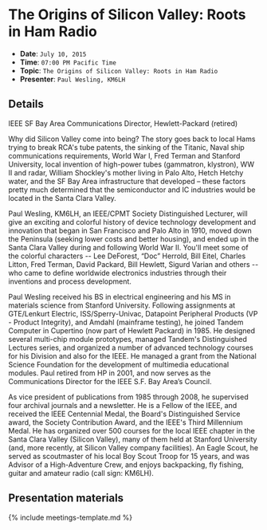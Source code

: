 # The Origins of Silicon Valley: Roots in Ham Radio

* **Date**: `July 10, 2015`
* **Time**: `07:00 PM Pacific Time`
* **Topic**: `The Origins of Silicon Valley: Roots in Ham Radio`
* **Presenter**: `Paul Wesling, KM6LH`

## Details

IEEE SF Bay Area Communications Director, Hewlett-Packard (retired)

Why did Silicon Valley come into being? The story goes back to local Hams trying to break RCA's tube patents, the sinking of the Titanic, Naval ship communications requirements, World War I, Fred Terman and Stanford University, local invention of high-power tubes (gammatron, klystron), WW II and radar, William Shockley's mother living in Palo Alto, Hetch Hetchy water, and the SF Bay Area infrastructure that developed – these factors pretty much determined that the semiconductor and IC industries would be located in the Santa Clara Valley.

Paul Wesling, KM6LH, an IEEE/CPMT Society Distinguished Lecturer, will give an exciting and colorful history of device technology development and innovation that began in San Francisco and Palo Alto in 1910, moved down the Peninsula (seeking lower costs and better housing), and ended up in the Santa Clara Valley during and following World War II. You'll meet some of the colorful characters -- Lee DeForest, “Doc” Herrold, Bill Eitel, Charles Litton, Fred Terman, David Packard, Bill Hewlett, Sigurd Varian  and others -- who came to define worldwide electronics industries through their inventions and process development.

Paul Wesling received his BS in electrical engineering and his MS in materials science from Stanford University. Following assignments at GTE/Lenkurt Electric, ISS/Sperry-Univac, Datapoint Peripheral Products (VP - Product Integrity), and Amdahl (mainframe testing), he joined Tandem Computer in Cupertino (now part of Hewlett Packard) in 1985. He designed several multi-chip module prototypes, managed Tandem's Distinguished Lectures series, and organized a number of advanced technology courses for his Division and also for the IEEE. He managed a grant from the National Science Foundation for the development of multimedia educational modules. Paul retired from HP in 2001, and now serves as the Communications Director for the IEEE S.F. Bay Area’s Council.

As  vice president of publications from 1985 through 2008, he supervised four archival journals and a newsletter. He is a Fellow of the IEEE, and received the IEEE Centennial Medal, the Board's Distinguished Service award, the Society Contribution Award, and the IEEE's Third Millennium Medal. He has organized over 500 courses for the local IEEE chapter in the Santa Clara Valley (Silicon Valley), many of them held at Stanford University (and, more recently, at Silicon Valley company facilities). An Eagle Scout, he served as scoutmaster of his local Boy Scout Troop for 15 years, and was Advisor of a High-Adventure Crew, and enjoys backpacking, fly fishing, guitar and amateur radio (call sign: KM6LH).

## Presentation materials

{% include meetings-template.md %}

